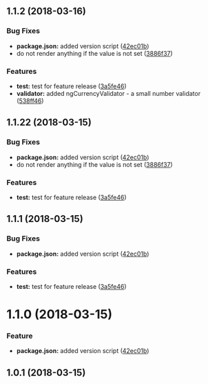 <a name="1.1.2"></a>
## 1.1.2 (2018-03-16)


### Bug Fixes

* **package.json:** added version script ([42ec01b](https://github.com/druckreich/ng-currency-formatter/commit/42ec01b))
* do not render anything if the value is not set ([3886f37](https://github.com/druckreich/ng-currency-formatter/commit/3886f37))


### Features

* **test:** test for feature release ([3a5fe46](https://github.com/druckreich/ng-currency-formatter/commit/3a5fe46))
* **validator:** added ngCurrencyValidator - a small number validator ([538ff46](https://github.com/druckreich/ng-currency-formatter/commit/538ff46))



<a name="1.1.22"></a>
## 1.1.22 (2018-03-15)


### Bug Fixes

* **package.json:** added version script ([42ec01b](https://github.com/druckreich/ng-currency-formatter/commit/42ec01b))
* do not render anything if the value is not set ([3886f37](https://github.com/druckreich/ng-currency-formatter/commit/3886f37))


### Features

* **test:** test for feature release ([3a5fe46](https://github.com/druckreich/ng-currency-formatter/commit/3a5fe46))



<a name="1.1.1"></a>
## 1.1.1 (2018-03-15)


### Bug Fixes

* **package.json:** added version script ([42ec01b](https://github.com/druckreich/ng-currency-formatter/commit/42ec01b))


### Features

* **test:** test for feature release ([3a5fe46](https://github.com/druckreich/ng-currency-formatter/commit/3a5fe46))



<a name="1.1.0"></a>
# 1.1.0 (2018-03-15)


### Feature

* **package.json:** added version script ([42ec01b](https://github.com/druckreich/ng-currency-formatter/commit/42ec01b))


<a name="1.0.1"></a>
## 1.0.1 (2018-03-15)



